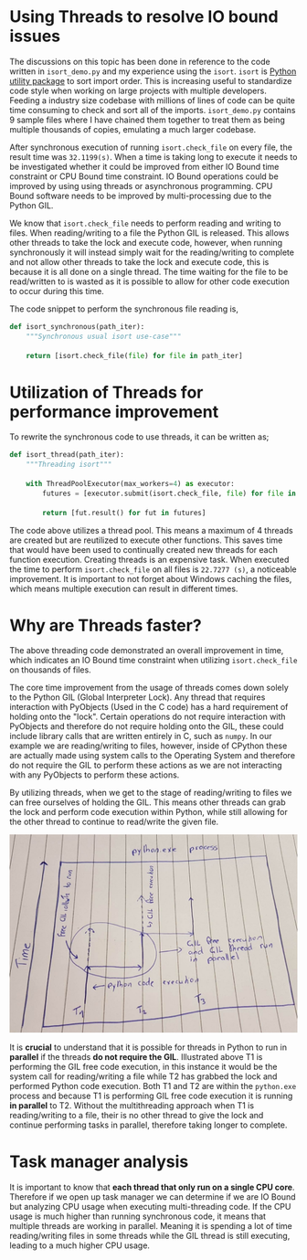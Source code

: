 # Using Threads to resolve IO bound issues

The discussions on this topic has been done in reference to the code written in `isort_demo.py` and my experience using the `isort`. `isort` is [Python utility package](https://github.com/PyCQA/isort) to sort import order. This is increasing useful to standardize code style when working on large projects with multiple developers. Feeding a industry size codebase with millions of lines of code can be quite time consuming to check and sort all of the imports. `isort_demo.py` contains 9 sample files where I have chained them together to treat them as being multiple thousands of copies, emulating a much larger codebase.


After synchronous execution of running `isort.check_file` on every file, the result time was `32.1199(s)`. When a time is taking long to execute it needs to be investigated whether it could be improved from either IO Bound time constraint or CPU Bound time constraint. IO Bound operations could be improved by using using threads or asynchronous programming. CPU Bound software needs to be improved by multi-processing due to the Python GIL. 

We know that `isort.check_file` needs to perform reading and writing to files. When reading/writing to a file the Python GIL is released. This allows other threads to take the lock and execute code, however, when running synchronously it will instead simply wait for the reading/writing to complete and not allow other threads to take the lock and execute code, this is because it is all done on a single thread. The time waiting for the file to be read/written to is wasted as it is possible to allow for other code execution to occur during this time.

The code snippet to perform the synchronous file reading is,

```python
def isort_synchronous(path_iter):
    """Synchronous usual isort use-case"""
    
    return [isort.check_file(file) for file in path_iter]
```

# Utilization of Threads for performance improvement

To rewrite the synchronous code to use threads, it can be written as;

```python
def isort_thread(path_iter):
    """Threading isort"""

    with ThreadPoolExecutor(max_workers=4) as executor:
        futures = [executor.submit(isort.check_file, file) for file in path_iter]

        return [fut.result() for fut in futures]
```

The code above utilizes a thread pool. This means a maximum of 4 threads are created but are reutilized to execute other functions. This saves time that would have been used to continually created new threads for each function execution. Creating threads is an expensive task. When executed the time to perform `isort.check_file` on all files is `22.7277 (s)`, a noticeable improvement. It is important to not forget about Windows caching the files, which means multiple execution can result in different times.

# Why are Threads faster?

The above threading code demonstrated an overall improvement in time, which indicates an IO Bound time constraint when utilizing `isort.check_file` on thousands of files. 

The core time improvement from the usage of threads comes down solely to the Python GIL (Global Interpreter Lock). Any thread that requires interaction with PyObjects (Used in the C code) has a hard requirement of holding onto the "lock". Certain operations do not require interaction with PyObjects and therefore do not require holding onto the GIL, these could include library calls that are written entirely in C, such as `numpy`. In our example we are reading/writing to files, however, inside of CPython these are actually made using system calls to the Operating System and therefore do not require the GIL to perform these actions as we are not interacting with any PyObjects to perform these actions.

By utilizing threads, when we get to the stage of reading/writing to files we can free ourselves of holding the GIL. This means other threads can grab the lock and perform code execution within Python, while still allowing for the other thread to continue to read/write the given file.

![](../images/threads_1.png)


It is **crucial** to understand that it is possible for threads in Python to run in **parallel** if the threads **do not require the GIL**. Illustrated above T1 is performing the GIL free code execution, in this instance it would be the system call for reading/writing a file while T2 has grabbed the lock and performed Python code execution. Both T1 and T2 are within the `python.exe` process and because T1 is performing GIL free code execution it is running **in parallel** to T2. Without the multithreading approach when T1 is reading/writing to a file, their is no other thread to give the lock and continue performing tasks in parallel, therefore taking longer to complete.

# Task manager analysis

It is important to know that **each thread that only run on a single CPU core**. Therefore if we open up task manager we can determine if we are IO Bound but analyzing CPU usage when executing multi-threading code. If the CPU usage is much higher than running synchronous code, it means that multiple threads are working in parallel. Meaning it is spending a lot of time reading/writing files in some threads while the GIL thread is still executing, leading to a much higher CPU usage.

